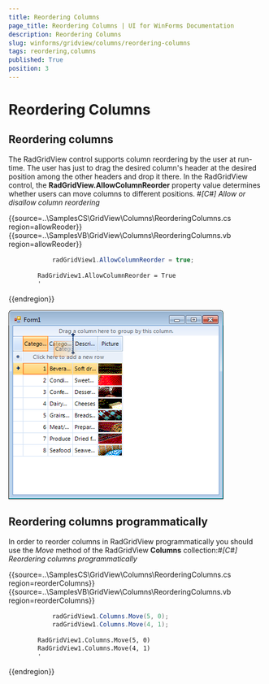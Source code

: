 ```yaml
---
title: Reordering Columns
page_title: Reordering Columns | UI for WinForms Documentation
description: Reordering Columns
slug: winforms/gridview/columns/reordering-columns
tags: reordering,columns
published: True
position: 3
---
```


# Reordering Columns



## Reordering columns

The RadGridView control supports column reordering by the user at run-time. The user has just to drag the desired column's header at
      		the desired position among the other headers and drop it there. In the RadGridView control, the 
        	__RadGridView.AllowColumnReorder__ property value determines whether users can move columns to different positions.
      	#_[C#] Allow or disallow column reordering_

	



{{source=..\SamplesCS\GridView\Columns\ReorderingColumns.cs region=allowReoder}} 
{{source=..\SamplesVB\GridView\Columns\ReorderingColumns.vb region=allowReoder}} 

````C#
            radGridView1.AllowColumnReorder = true;
````
````VB.NET
        RadGridView1.AllowColumnReorder = True
        '
````

{{endregion}} 


![gridview-columns-reordering-columns 001](images/gridview-columns-reordering-columns001.png)

## Reordering columns programmatically

In order to reorder columns in RadGridView programmatically you should use the *Move* method
		  			of the RadGridView __Columns__ collection:#_[C#] Reordering columns programmatically_

	



{{source=..\SamplesCS\GridView\Columns\ReorderingColumns.cs region=reorderColumns}} 
{{source=..\SamplesVB\GridView\Columns\ReorderingColumns.vb region=reorderColumns}} 

````C#
            radGridView1.Columns.Move(5, 0);
            radGridView1.Columns.Move(4, 1);
````
````VB.NET
        RadGridView1.Columns.Move(5, 0)
        RadGridView1.Columns.Move(4, 1)
        '
````

{{endregion}} 



